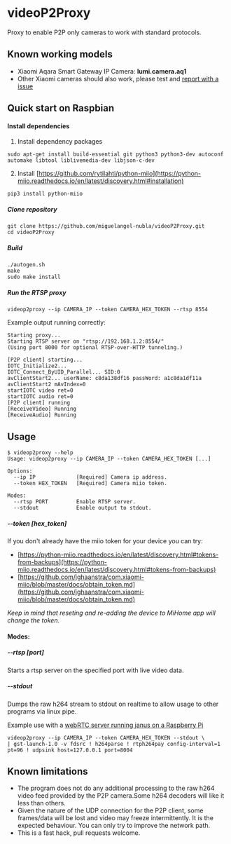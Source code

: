 # videoP2Proxy
Proxy to enable P2P only cameras to work with standard protocols.

 Known working models
-----------
* Xiaomi Aqara Smart Gateway IP Camera: **lumi.camera.aq1**
* Other Xiaomi cameras should also work, please test and [report with a issue](https://github.com/miguelangel-nubla/videoP2Proxy/issues/new)

Quick start on Raspbian
-----------

#### Install dependencies
1. Install dependency packages
```
sudo apt-get install build-essential git python3 python3-dev autoconf automake libtool liblivemedia-dev libjson-c-dev
```

2. Install [https://github.com/rytilahti/python-miio](https://python-miio.readthedocs.io/en/latest/discovery.html#installation)
```
pip3 install python-miio
```

##### Clone repository
```
git clone https://github.com/miguelangel-nubla/videoP2Proxy.git
cd videoP2Proxy
```

##### Build
```
./autogen.sh
make
sudo make install
```

##### Run the RTSP proxy
```
videop2proxy --ip CAMERA_IP --token CAMERA_HEX_TOKEN --rtsp 8554
```
Example output running correctly:
```
Starting proxy...
Starting RTSP server on "rtsp://192.168.1.2:8554/"
(Using port 8000 for optional RTSP-over-HTTP tunneling.)

[P2P client] starting...
IOTC_Initialize2...
IOTC_Connect_ByUID_Parallel... SID:0
avClientStart2... userName: c8da138df16 passWord: a1c8da1df11a
avClientStart2 mAvIndex=0
startIOTC video ret=0
startIOTC audio ret=0
[P2P client] running
[ReceiveVideo] Running
[ReceiveAudio] Running
```


Usage
-----------
```
$ videop2proxy --help
Usage: videop2proxy --ip CAMERA_IP --token CAMERA_HEX_TOKEN [...] 

Options:
  --ip IP             [Required] Camera ip address.
  --token HEX_TOKEN   [Required] Camera miio token.

Modes:
  --rtsp PORT         Enable RTSP server.
  --stdout            Enable output to stdout.
```
##### --token [hex_token]
If you don't already have the miio token for your device you can try:
* [https://python-miio.readthedocs.io/en/latest/discovery.html#tokens-from-backups](https://python-miio.readthedocs.io/en/latest/discovery.html#tokens-from-backups)
* [https://github.com/jghaanstra/com.xiaomi-miio/blob/master/docs/obtain_token.md](https://github.com/jghaanstra/com.xiaomi-miio/blob/master/docs/obtain_token.md)

*Keep in mind that reseting and re-adding the device to MiHome app will change the token.*

#### Modes:

##### --rtsp [port]
Starts a rtsp server on the specified port with live video data.

##### --stdout
Dumps the raw h264 stream to stdout on realtime to allow usage to other programs via linux pipe.

Example use with a [webRTC server running janus on a Raspberry Pi](https://www.rs-online.com/designspark/building-a-raspberry-pi-2-webrtc-camera)
```
videop2proxy --ip CAMERA_IP --token CAMERA_HEX_TOKEN --stdout \
| gst-launch-1.0 -v fdsrc ! h264parse ! rtph264pay config-interval=1 pt=96 ! udpsink host=127.0.0.1 port=8004
```


Known limitations
-----------
- The program does not do any additional processing to the raw h264 video feed provided by the P2P camera.Some h264 decoders will like it less than others.
- Given the nature of the UDP connection for the P2P client, some frames/data will be lost and video may freeze intermittently. It is the expected behaviour. You can only try to improve the network path.
- This is a fast hack, pull requests welcome.
